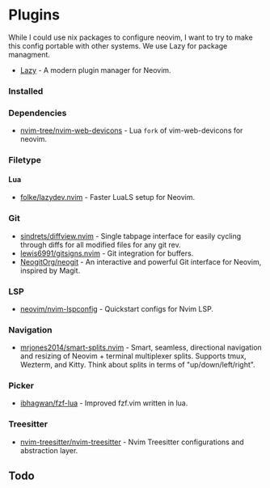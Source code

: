 # Plugins

While I could use nix packages to configure neovim, I want to try to make this config portable with other systems. We use Lazy for package managment.

- [Lazy](https://github.com/folke/lazy.nvim) - A modern plugin manager for Neovim.

### Installed

### Dependencies

- [nvim-tree/nvim-web-devicons](https://github.com/nvim-tree/nvim-web-devicons) - Lua `fork` of vim-web-devicons for neovim.

### Filetype

#### Lua

- [folke/lazydev.nvim](https://github.com/folke/lazydev.nvim) - Faster LuaLS setup for Neovim.

### Git

- [sindrets/diffview.nvim](https://github.com/sindrets/diffview.nvim) - Single tabpage interface for easily cycling through diffs for all modified files for any git rev.
- [lewis6991/gitsigns.nvim](https://github.com/lewis6991/gitsigns.nvim) - Git integration for buffers.
- [NeogitOrg/neogit](https://github.com/NeogitOrg/neogit) - An interactive and powerful Git interface for Neovim, inspired by Magit.

### LSP

- [neovim/nvim-lspconfig](https://github.com/neovim/nvim-lspconfig) - Quickstart configs for Nvim LSP.

### Navigation

- [mrjones2014/smart-splits.nvim](https://github.com/mrjones2014/smart-splits.nvim) - Smart, seamless, directional navigation and resizing of Neovim + terminal multiplexer splits. Supports tmux, Wezterm, and Kitty. Think about splits in terms of "up/down/left/right".

### Picker

- [ibhagwan/fzf-lua](https://github.com/ibhagwan/fzf-lua) - Improved fzf.vim written in lua.

### Treesitter

- [nvim-treesitter/nvim-treesitter](https://github.com/nvim-treesitter/nvim-treesitter) - Nvim Treesitter configurations and abstraction layer.

## Todo


